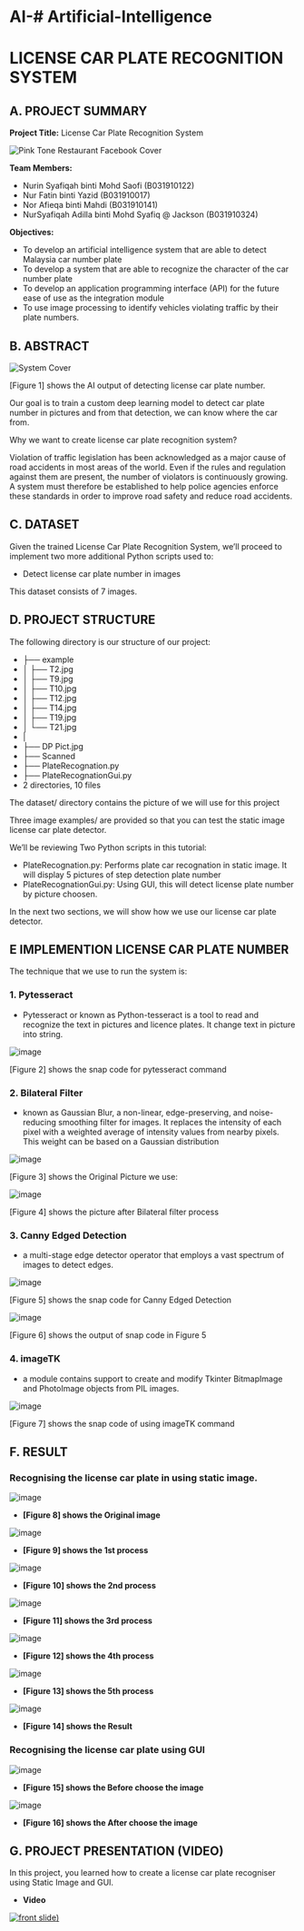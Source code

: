 # AI-# Artificial-Intelligence
# LICENSE CAR PLATE RECOGNITION SYSTEM

## A. PROJECT SUMMARY



**Project Title:** License Car Plate Recognition System

![Pink Tone Restaurant Facebook Cover](https://user-images.githubusercontent.com/80866677/123492961-9aa0fe00-d64d-11eb-8ff7-b6e1df1c6c6e.png)


**Team Members:** 
- Nurin Syafiqah binti Mohd Saofi (B031910122)
- Nur Fatin binti Yazid (B031910017)
- Nor Afieqa binti Mahdi (B031910141)
- NurSyafiqah Adilla binti Mohd Syafiq @ Jackson (B031910324)


**Objectives:**
- To develop an artificial intelligence system that are able to detect Malaysia car number plate
- To develop a system that are able to recognize the character of the car number plate
- To develop an application programming interface (API) for the future ease of use as the integration module
- To use image processing to identify vehicles violating traffic by their plate numbers.


##  B. ABSTRACT 



![System Cover](https://user-images.githubusercontent.com/80866677/122080137-9b0cee00-ce30-11eb-9f67-970be4573f44.png)

[Figure 1] shows the AI output of detecting license car plate number.

Our goal is to train a custom deep learning model to detect car plate number in pictures and from that detection, we can know where the car from.

Why we want to create license car plate recognition system?

Violation of traffic legislation has been acknowledged as a major cause of road accidents in most areas of the world. Even if the rules and regulation against them are present, the number of violators is continuously growing. A system must therefore be established to help police agencies enforce these standards in order to improve road safety and reduce road accidents.


## C.  DATASET


Given the trained License Car Plate Recognition System, we’ll proceed to implement two more additional Python scripts used to:

- Detect license car plate number in images


This dataset consists of 7 images.



## D.   PROJECT STRUCTURE

The following directory is our structure of our project:
- ├── example
- │   ├── T2.jpg
- │   ├── T9.jpg
- │   ├── T10.jpg
- │   ├── T12.jpg
- │   ├── T14.jpg
- │   ├── T19.jpg
- │   └── T21.jpg
- |
- ├── DP Pict.jpg
- ├── Scanned
- ├── PlateRecognation.py
- ├── PlateRecognationGui.py
- 2 directories, 10 files


The dataset/ directory contains the picture of we will use for this project

Three image examples/ are provided so that you can test the static image license car plate detector.

We’ll be reviewing Two Python scripts in this tutorial:

- PlateRecognation.py: Performs plate car recognation in static image. It will display 5 pictures of step detection plate number
- PlateRecognationGui.py: Using GUI, this will detect license plate number by picture choosen.

In the next two sections, we will show how we use our license car plate detector.



## E   IMPLEMENTION LICENSE CAR PLATE NUMBER

The technique that we use to run the system is:

### **1. Pytesseract**
- Pytesseract or known as Python-tesseract is a tool to read and recognize the text in pictures and licence plates. It change text in picture into string.

![image](https://user-images.githubusercontent.com/80866677/123432571-1e7eca00-d5fd-11eb-9b29-a491016e97c6.png)

[Figure 2] shows the snap code for pytesseract command


### **2. Bilateral Filter**
- known as Gaussian Blur, a non-linear, edge-preserving, and noise-reducing smoothing filter for images. It replaces the intensity of each pixel with a weighted average of intensity values from nearby pixels. This weight can be based on a Gaussian distribution                            

![image](https://user-images.githubusercontent.com/80866677/123436784-93540300-d601-11eb-8baf-64f43bbf85d1.png)

 [Figure 3] shows the Original Picture we use:     

![image](https://user-images.githubusercontent.com/80866677/123436829-a070f200-d601-11eb-90d7-e7febf14837f.png)

[Figure 4] shows the picture after Bilateral filter process


### **3. Canny Edged Detection**
- a multi-stage edge detector operator that employs a vast spectrum of images to detect edges.

![image](https://user-images.githubusercontent.com/80866677/123434905-92ba6d00-d5ff-11eb-84c3-251e9cac3fa7.png)

[Figure 5] shows the snap code for Canny Edged Detection

![image](https://user-images.githubusercontent.com/80866677/123502381-7dd0ee80-d67e-11eb-9966-4620a935c883.png)

[Figure 6] shows the output of snap code in Figure 5



### **4. imageTK**
- a module contains support to create and modify Tkinter BitmapImage and PhotoImage objects from PIL images.

![image](https://user-images.githubusercontent.com/80866677/123435607-50ddf680-d600-11eb-8d63-1a0b527f7853.png)

[Figure 7] shows the snap code of using imageTK command


## F.  RESULT 

### Recognising the license car plate in using static image.


![image](https://user-images.githubusercontent.com/80866677/123509506-81796b00-d6a8-11eb-83e5-020964f51f7f.png)

- **[Figure 8] shows the Original image**

![image](https://user-images.githubusercontent.com/80866677/123509514-89d1a600-d6a8-11eb-8f24-9aac84449749.png)

- **[Figure 9] shows the 1st process**


![image](https://user-images.githubusercontent.com/80866677/123509469-50993600-d6a8-11eb-8bab-3f1a8f3a612d.png)

- **[Figure 10] shows the 2nd process**


![image](https://user-images.githubusercontent.com/80866677/123509526-97872b80-d6a8-11eb-8db3-cf975bb54cdd.png)

- **[Figure 11] shows the 3rd process**


![image](https://user-images.githubusercontent.com/80866677/123509573-d5844f80-d6a8-11eb-880e-9c8e6c6b07ab.png)

- **[Figure 12] shows the 4th process**


![image](https://user-images.githubusercontent.com/80866677/123509577-dddc8a80-d6a8-11eb-9d77-1cbbf550ffdd.png)

- **[Figure 13] shows the 5th process**


![image](https://user-images.githubusercontent.com/80866677/123509587-ea60e300-d6a8-11eb-95d5-5d5bad58dc37.png)

- **[Figure 14] shows the Result**


### Recognising the license car plate using GUI


![image](https://user-images.githubusercontent.com/80866677/123509601-fe0c4980-d6a8-11eb-8d64-2121adbed1df.png)

- **[Figure 15] shows the Before choose the image**


![image](https://user-images.githubusercontent.com/80866677/123510006-91467e80-d6ab-11eb-9704-37e86dd2b8e8.png)

- **[Figure 16] shows the After choose the image**


## G.   PROJECT PRESENTATION (VIDEO)

In this project, you learned how to create a license car plate recogniser using Static Image and GUI.

- **Video**

[![front slide](https://user-images.githubusercontent.com/80866677/123509346-7a9e2880-d6a7-11eb-8324-05d27c59b2a8.PNG))](https://www.youtube.com/watch?v=L_80wnOgU1w "front slide")

